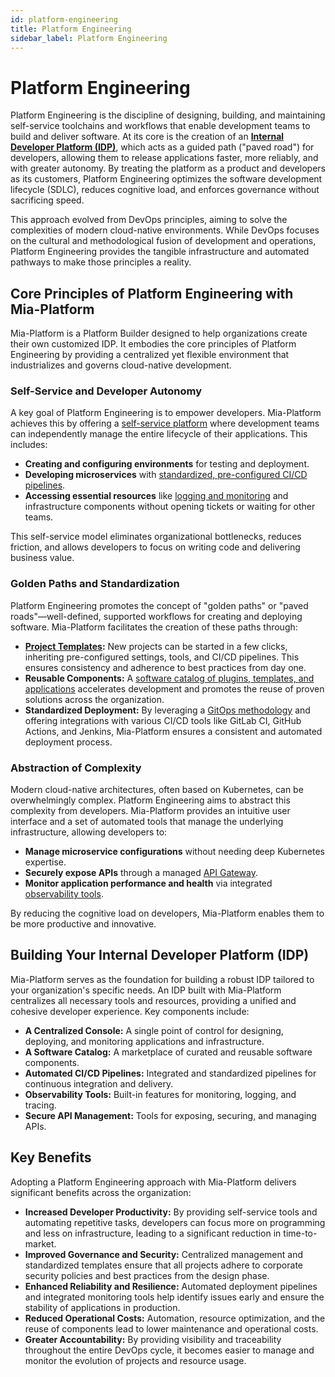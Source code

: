 ```yaml
---
id: platform-engineering
title: Platform Engineering
sidebar_label: Platform Engineering
---
```


# Platform Engineering

Platform Engineering is the discipline of designing, building, and maintaining self-service toolchains and workflows that enable development teams to build and deliver software. At its core is the creation of an [**Internal Developer Platform (IDP)**](/getting-started/mia-platform-overview), which acts as a guided path ("paved road") for developers, allowing them to release applications faster, more reliably, and with greater autonomy. By treating the platform as a product and developers as its customers, Platform Engineering optimizes the software development lifecycle (SDLC), reduces cognitive load, and enforces governance without sacrificing speed.

This approach evolved from DevOps principles, aiming to solve the complexities of modern cloud-native environments. While DevOps focuses on the cultural and methodological fusion of development and operations, Platform Engineering provides the tangible infrastructure and automated pathways to make those principles a reality.

## Core Principles of Platform Engineering with Mia-Platform

Mia-Platform is a Platform Builder designed to help organizations create their own customized IDP. It embodies the core principles of Platform Engineering by providing a centralized yet flexible environment that industrializes and governs cloud-native development.

### Self-Service and Developer Autonomy

A key goal of Platform Engineering is to empower developers. Mia-Platform achieves this by offering a [self-service platform](/development_suite/overview-dev-suite) where development teams can independently manage the entire lifecycle of their applications. This includes:

* **Creating and configuring environments** for testing and deployment.
* **Developing microservices** with [standardized, pre-configured CI/CD pipelines](/development_suite/deploy/overview).
* **Accessing essential resources** like [logging and monitoring](/development_suite/monitoring/introduction) and infrastructure components without opening tickets or waiting for other teams.

This self-service model eliminates organizational bottlenecks, reduces friction, and allows developers to focus on writing code and delivering business value.

### Golden Paths and Standardization

Platform Engineering promotes the concept of "golden paths" or "paved roads"—well-defined, supported workflows for creating and deploying software. Mia-Platform facilitates the creation of these paths through:

* [**Project Templates**](/console/company-configuration/project-blueprint)**:** New projects can be started in a few clicks, inheriting pre-configured settings, tools, and CI/CD pipelines. This ensures consistency and adherence to best practices from day one.
* **Reusable Components:** A [software catalog of plugins, templates, and applications](/marketplace/overview_marketplace) accelerates development and promotes the reuse of proven solutions across the organization.
* **Standardized Deployment:** By leveraging a [GitOps methodology](/development_suite/deploy/overview) and offering integrations with various CI/CD tools like GitLab CI, GitHub Actions, and Jenkins, Mia-Platform ensures a consistent and automated deployment process.

### Abstraction of Complexity

Modern cloud-native architectures, often based on Kubernetes, can be overwhelmingly complex. Platform Engineering aims to abstract this complexity from developers. Mia-Platform provides an intuitive user interface and a set of automated tools that manage the underlying infrastructure, allowing developers to:

* **Manage microservice configurations** without needing deep Kubernetes expertise.
* **Securely expose APIs** through a managed [API Gateway](/runtime_suite/api-gateway/10_overview).
* **Monitor application performance and health** via integrated [observability tools](/development_suite/monitoring/introduction).

By reducing the cognitive load on developers, Mia-Platform enables them to be more productive and innovative.

## Building Your Internal Developer Platform (IDP)

Mia-Platform serves as the foundation for building a robust IDP tailored to your organization's specific needs. An IDP built with Mia-Platform centralizes all necessary tools and resources, providing a unified and cohesive developer experience. Key components include:

* **A Centralized Console:** A single point of control for designing, deploying, and monitoring applications and infrastructure.
* **A Software Catalog:** A marketplace of curated and reusable software components.
* **Automated CI/CD Pipelines:** Integrated and standardized pipelines for continuous integration and delivery.
* **Observability Tools:** Built-in features for monitoring, logging, and tracing.
* **Secure API Management:** Tools for exposing, securing, and managing APIs.

## Key Benefits

Adopting a Platform Engineering approach with Mia-Platform delivers significant benefits across the organization:

* **Increased Developer Productivity:** By providing self-service tools and automating repetitive tasks, developers can focus more on programming and less on infrastructure, leading to a significant reduction in time-to-market.
* **Improved Governance and Security:** Centralized management and standardized templates ensure that all projects adhere to corporate security policies and best practices from the design phase.
* **Enhanced Reliability and Resilience:** Automated deployment pipelines and integrated monitoring tools help identify issues early and ensure the stability of applications in production.
* **Reduced Operational Costs:** Automation, resource optimization, and the reuse of components lead to lower maintenance and operational costs.
* **Greater Accountability:** By providing visibility and traceability throughout the entire DevOps cycle, it becomes easier to manage and monitor the evolution of projects and resource usage.

